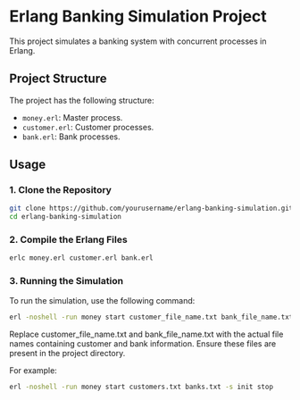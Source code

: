 # Erlang Banking Simulation Project

This project simulates a banking system with concurrent processes in Erlang.

## Project Structure

The project has the following structure:

- `money.erl`: Master process.
- `customer.erl`: Customer processes.
- `bank.erl`: Bank processes.

## Usage

### 1. Clone the Repository

```bash
git clone https://github.com/yourusername/erlang-banking-simulation.git
cd erlang-banking-simulation
```
### 2. Compile the Erlang Files
```bash
erlc money.erl customer.erl bank.erl
```
### 3. Running the Simulation
  To run the simulation, use the following command:
  ```bash
  erl -noshell -run money start customer_file_name.txt bank_file_name.txt -s init stop
  ```
Replace customer_file_name.txt and bank_file_name.txt with the actual file names containing customer and bank information. Ensure these files are present in the project directory.

For example:
```bash
erl -noshell -run money start customers.txt banks.txt -s init stop
```

